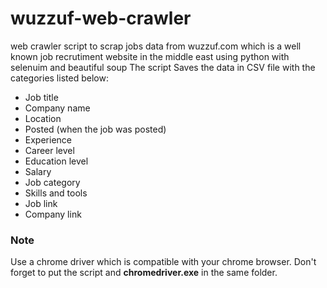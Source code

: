 # wuzzuf-web-crawler

web crawler script to scrap jobs data from wuzzuf.com which is a well known job recrutiment website in the middle east 
using python with selenuim and beautiful soup 
The script Saves the data in CSV file with the  categories listed below:
   - Job title 
   - Company name 
   - Location
   - Posted (when the job was posted)
   - Experience
   - Career level 
   - Education level
   - Salary
   - Job category 
   - Skills and tools 
   - Job link 
   - Company link

### Note 
Use a chrome driver which is compatible with your chrome browser.
Don't forget to put the script and **chromedriver.exe** in the same folder.


